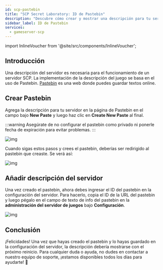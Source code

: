 ```yaml
---
id: scp-pastebin
title: "SCP Secret Laboratory: ID de Pastebin"
description: "Descubre cómo crear y mostrar una descripción para tu servidor SCP usando Pastebin para una mejor gestión de la info del juego → Aprende más ahora"
sidebar_label: ID de Pastebin
services:
  - gameserver-scp
---
```


import InlineVoucher from '@site/src/components/InlineVoucher';



## Introducción

Una descripción del servidor es necesaria para el funcionamiento de un servidor SCP. La implementación de la descripción del juego se basa en el uso de Pastebin. [Pastebin](https://pastebin.com/) es una web donde puedes guardar textos online.

<InlineVoucher />



## Crear Pastebin

Agrega la descripción para tu servidor en la página de Pastebin en el campo bajo **New Paste** y luego haz clic en **Create New Paste** al final. 

:::warning
Asegúrate de no configurar el pastebin como privado ni ponerle fecha de expiración para evitar problemas.
:::

![img](https://screensaver01.zap-hosting.com/index.php/s/5jJkBgkNzQT9fym/download)



Cuando sigas estos pasos y crees el pastebin, deberías ser redirigido al pastebin que creaste. Se verá así:

![img](https://screensaver01.zap-hosting.com/index.php/s/RtFrbdGBbowj9Pr/preview)





## Añadir descripción del servidor

Una vez creado el pastebin, ahora debes ingresar el ID del pastebin en la configuración del servidor. Para hacerlo, copia el ID de la URL del pastebin y luego pégalo en el campo de texto de info del pastebin en la **administración del servidor de juegos** bajo **Configuración**. 

![img](https://screensaver01.zap-hosting.com/index.php/s/gQBjFC6qfwgSXCT/download)





## Conclusión

¡Felicidades! Una vez que hayas creado el pastebin y lo hayas guardado en la configuración del servidor, la descripción debería mostrarse con el próximo reinicio. Para cualquier duda o ayuda, no dudes en contactar a nuestro equipo de soporte, ¡estamos disponibles todos los días para ayudarte! 🙂

<InlineVoucher />